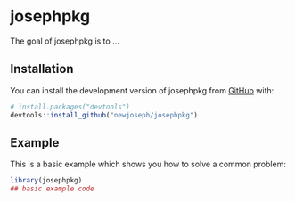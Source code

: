
# josephpkg

<!-- badges: start -->
<!-- badges: end -->

The goal of josephpkg is to ...

## Installation

You can install the development version of josephpkg from [GitHub](https://github.com/) with:

``` r
# install.packages("devtools")
devtools::install_github("newjoseph/josephpkg")
```

## Example

This is a basic example which shows you how to solve a common problem:

``` r
library(josephpkg)
## basic example code
```

